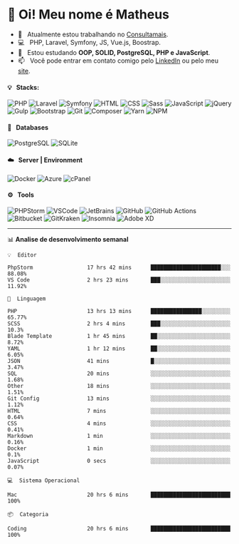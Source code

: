 # 👋 Oi! Meu nome é Matheus

- 🔭 &nbsp; Atualmente estou trabalhando no [Consultamais](https://consultamais.com.br/).
- 💻 &nbsp; PHP, Laravel, Symfony, JS, Vue.js, Boostrap.
- 🌱 &nbsp; Estou estudando **OOP, SOLID, PostgreSQL, PHP e JavaScript**.
- 📫 &nbsp; Você pode entrar em contato comigo pelo [LinkedIn](https://www.linkedin.com/in/matheuscamargoxavier/) ou pelo meu [site](https://matheuscamargo.co).

#### 💡 &nbsp; Stacks:
![PHP](https://img.shields.io/badge/-PHP-777BB4?&logo=php&logoColor=FFFFFF)
![Laravel](https://img.shields.io/badge/-Laravel-FF2D20?&logo=laravel&logoColor=FFFFFF)
![Symfony](https://img.shields.io/badge/-Symfony-000000?&logo=symfony&logoColor=FFFFFF)
![HTML](https://img.shields.io/badge/-HTML-E34F26?&logo=html5&logoColor=FFFFFF)
![CSS](https://img.shields.io/badge/-CSS-1572B6?&logo=css3&logoColor=FFFFFF)
![Sass](https://img.shields.io/badge/-Sass-CC6699?&logo=sass&logoColor=FFFFFF)
![JavaScript](https://img.shields.io/badge/-JavaScript-F7DF1E?&logo=javascript&logoColor=FFFFFF)
![jQuery](https://img.shields.io/badge/-jQuery-0769AD?&logo=jquery&logoColor=FFFFFF)
![Gulp](https://img.shields.io/badge/-Gulp-CF4647?&logo=gulp&logoColor=FFFFFF)
![Bootstrap](https://img.shields.io/badge/-Bootstrap-7952B3?&logo=bootstrap&logoColor=FFFFFF)
![Git](https://img.shields.io/badge/-Git-F05032?&logo=git&logoColor=FFFFFF)
![Composer](https://img.shields.io/badge/-Composer-885630?&logo=composer&logoColor=FFFFFF)
![Yarn](https://img.shields.io/badge/-Yarn-2C8EBB?&logo=yarn&logoColor=FFFFFF)
![NPM](https://img.shields.io/badge/-npm-CB3837?&logo=npm&logoColor=FFFFFF)

#### 💾 &nbsp; Databases
![PostgreSQL](https://img.shields.io/badge/-PostgreSQL-336791?&logo=PostgreSQL&logoColor=FFFFFF)
![SQLite](https://img.shields.io/badge/-SQLite-003B57?&logo=SQLite&logoColor=FFFFFF)

#### ☁️ &nbsp; Server | Environment
![Docker](https://img.shields.io/badge/-Docker-2496ED?&logo=docker&logoColor=FFFFFF)
![Azure](https://img.shields.io/badge/-Azure-0089D6?&logo=microsoft%20azure&logoColor=FFFFFF)
![cPanel](https://img.shields.io/badge/-cPanel-FF6C2C?&logo=cpanel&logoColor=FFFFFF)

#### ⚙️ &nbsp; Tools
![PHPStorm](https://img.shields.io/badge/-PHPStorm-000000?&logo=PHPStorm&logoColor=FFFFFF)
![VSCode](https://img.shields.io/badge/-VSCode-007ACC?&logo=Visual%20Studio%20Code&logoColor=FFFFFF) 
![JetBrains](https://img.shields.io/badge/-JetBrains-000000?&logo=jetbrains&logoColor=FFFFFF) 
![GitHub](https://img.shields.io/badge/-GitHub-181717?&logo=github&logoColor=FFFFFF) 
![GitHub Actions](https://img.shields.io/badge/-GitHub%20Actions-181717?&logo=GitHub%20Actions&logoColor=FFFFFF) 
![Bitbucket](https://img.shields.io/badge/-Bitbucket-0052CC?&logo=bitbucket&logoColor=FFFFFF)
![GitKraken](https://img.shields.io/badge/-GitKraken-179287?&logo=GitKraken&logoColor=FFFFFF)
![Insomnia](https://img.shields.io/badge/-Insomnia-5849BE?&logo=Insomnia&logoColor=FFFFFF)
![Adobe XD](https://img.shields.io/badge/-Adobe%20XD-FF61F6?&logo=adobe%20xd&logoColor=FFFFFF) 
_______

📊  **Analise de desenvolvimento semanal**
```text
💡  Editor

PhpStorm                 17 hrs 42 mins      ██████████████████████░░░     88.08%
VS Code                  2 hrs 23 mins       ███░░░░░░░░░░░░░░░░░░░░░░     11.92%
```
```text
💬  Linguagem

PHP                      13 hrs 13 mins      ████████████████░░░░░░░░░     65.77%
SCSS                     2 hrs 4 mins        ███░░░░░░░░░░░░░░░░░░░░░░      10.3%
Blade Template           1 hr 45 mins        ██░░░░░░░░░░░░░░░░░░░░░░░      8.72%
YAML                     1 hr 12 mins        ██░░░░░░░░░░░░░░░░░░░░░░░      6.05%
JSON                     41 mins             █░░░░░░░░░░░░░░░░░░░░░░░░      3.47%
SQL                      20 mins             ░░░░░░░░░░░░░░░░░░░░░░░░░      1.68%
Other                    18 mins             ░░░░░░░░░░░░░░░░░░░░░░░░░      1.51%
Git Config               13 mins             ░░░░░░░░░░░░░░░░░░░░░░░░░      1.12%
HTML                     7 mins              ░░░░░░░░░░░░░░░░░░░░░░░░░      0.64%
CSS                      4 mins              ░░░░░░░░░░░░░░░░░░░░░░░░░      0.41%
Markdown                 1 min               ░░░░░░░░░░░░░░░░░░░░░░░░░      0.16%
Docker                   1 min               ░░░░░░░░░░░░░░░░░░░░░░░░░       0.1%
JavaScript               0 secs              ░░░░░░░░░░░░░░░░░░░░░░░░░      0.07%
```
```text
💻  Sistema Operacional

Mac                      20 hrs 6 mins       █████████████████████████       100%
```
```text
📦  Categoria

Coding                   20 hrs 6 mins       █████████████████████████       100%
```
